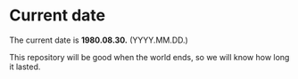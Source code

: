 # Current date

The current date is **1980.08.30.** (YYYY.MM.DD.)

This repository will be good when the world ends, so we will know how long it lasted.